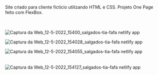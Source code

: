 Site criado para cliente fictício utilizando HTML e CSS. Projeto One Page feito com FlexBox.
<br><br><br>

![Captura da Web_12-5-2022_15400_salgados-tia-fafa netlify app](https://user-images.githubusercontent.com/91506770/168146034-cdbf3057-5d60-4796-b490-a7533019f51b.jpeg)

![Captura da Web_12-5-2022_154028_salgados-tia-fafa netlify app](https://user-images.githubusercontent.com/91506770/168146065-c5942759-865e-4aa8-a59a-1fed1bf6066a.jpeg)

![Captura da Web_12-5-2022_154055_salgados-tia-fafa netlify app](https://user-images.githubusercontent.com/91506770/168146086-560a9a6b-7032-4ba3-acb2-f97604fb260e.jpeg)
<br><br><br>
![Captura da Web_12-5-2022_154127_salgados-tia-fafa netlify app](https://user-images.githubusercontent.com/91506770/168146098-95e2229e-bfcb-4bdb-af7d-5b15d5fe7262.jpeg)

